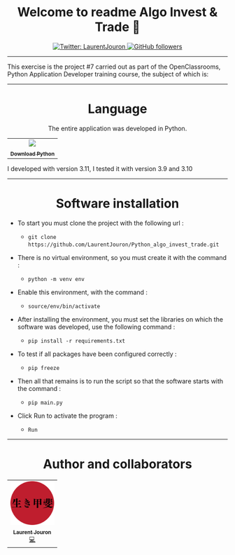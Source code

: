 <h1 align="center">Welcome to readme Algo Invest & Trade 👋</h1>
<p align="center">
  <a href="https://twitter.com/LaurentJouron">
    <img alt="Twitter: LaurentJouron"
      src="https://img.shields.io/twitter/follow/LaurentJouron.svg?style=social" target="_blank" />
  </a>   
  <a href="https://github.com/LaurentJouron">
    <img alt="GitHub followers" 
      src="https://img.shields.io/github/followers/LaurentJouron?style=social" />
  </a>
</p>

___________

This exercise is the project #7 carried out as part of the OpenClassrooms, Python Application Developer training course, the subject of which is:

___

<h1 align="center">Language</h1>

<p align="center">The entire application was developed in Python.</p>
    
<table>
  <tr>
    <td align="center">
      <a href=https://www.python.org/">
        <img width="200px"
          src="https://www.python.org/static/img/python-logo.png" /><br />
        <sub><b>Download Python</b></sub></a><br />
      <a href=https://www.python.org/" title="Download Python" ></a> 
    </td>
  </tr>
</table>
 <p>I developed with version 3.11, I tested it with version 3.9 and 3.10</p>

___________

<h1 align="center">Software installation</h1>


* To start you must clone the project with the following url :
  * ``git clone https://github.com/LaurentJouron/Python_algo_invest_trade.git``
  

* There is no virtual environment, so you must create it with the command :
  * ``python -m venv env``


* Enable this environment, with the command : 
  * ``source/env/bin/activate``


* After installing the environment, you must set the libraries on which the software was developed, use the following command : 
  * ``pip install -r requirements.txt``


* To test if all packages have been configured correctly : 
  * ``pip freeze``


* Then all that remains is to run the script so that the software starts with the command : 
  * ``pip main.py``


* Click Run to activate the program :
  * ``Run``

___________

<h1 align="center">Author and collaborators</h1>

<table>
  <tr>
    <td align="center">
      <a href="https://github.com/LaurentJouron">
        <img width="100px"
          src="https://raw.githubusercontent.com/LaurentJouron/LaurentJouron.github.io/main/ressources/img/logo/ikigai.png" /><br />
        <sub><b>Laurent Jouron</b></sub></a><br />
      <a href="https://github.com/LaurentJouron/Python_algo_invest_trade" title="Application Coder">💻</a>
    </td>
  </tr>
</table>
